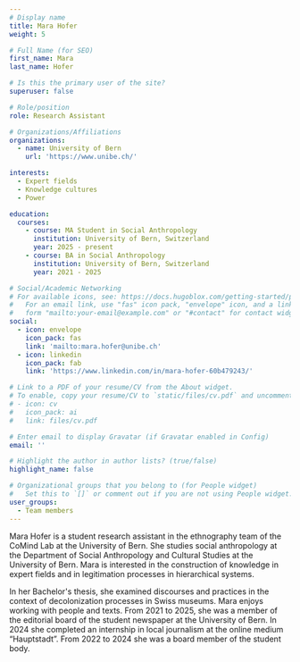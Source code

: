 ```yaml
---
# Display name
title: Mara Hofer
weight: 5

# Full Name (for SEO)
first_name: Mara
last_name: Hofer

# Is this the primary user of the site?
superuser: false

# Role/position
role: Research Assistant

# Organizations/Affiliations
organizations:
  - name: University of Bern
    url: 'https://www.unibe.ch/'

interests:
  - Expert fields
  - Knowledge cultures
  - Power

education:
  courses:
    - course: MA Student in Social Anthropology
      institution: University of Bern, Switzerland
      year: 2025 - present
    - course: BA in Social Anthropology
      institution: University of Bern, Switzerland
      year: 2021 - 2025

# Social/Academic Networking
# For available icons, see: https://docs.hugoblox.com/getting-started/page-builder/#icons
#   For an email link, use "fas" icon pack, "envelope" icon, and a link in the
#   form "mailto:your-email@example.com" or "#contact" for contact widget.
social:
  - icon: envelope
    icon_pack: fas
    link: 'mailto:mara.hofer@unibe.ch'
  - icon: linkedin
    icon_pack: fab
    link: 'https://www.linkedin.com/in/mara-hofer-60b479243/'

# Link to a PDF of your resume/CV from the About widget.
# To enable, copy your resume/CV to `static/files/cv.pdf` and uncomment the lines below.
# - icon: cv
#   icon_pack: ai
#   link: files/cv.pdf

# Enter email to display Gravatar (if Gravatar enabled in Config)
email: ''

# Highlight the author in author lists? (true/false)
highlight_name: false

# Organizational groups that you belong to (for People widget)
#   Set this to `[]` or comment out if you are not using People widget.
user_groups:
  - Team members
---
```

Mara Hofer is a student research assistant in the ethnography team of the CoMind Lab at the University of Bern. She studies social anthropology at the Department of Social Anthropology and Cultural Studies at the University of Bern. Mara is interested in the construction of knowledge in expert fields and in legitimation processes in hierarchical systems. 

In her Bachelor's thesis, she examined discourses and practices in the context of decolonization processes in Swiss museums. Mara enjoys working with people and texts. From 2021 to 2025, she was a member of the editorial board of the student newspaper at the University of Bern. In 2024 she completed an internship in local journalism at the online medium “Hauptstadt”. From 2022 to 2024 she was a board member of the student body.

